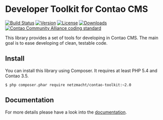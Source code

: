 Developer Toolkit for Contao CMS
================================

[![Build Status](http://img.shields.io/travis/netzmacht/contao-toolkit/develop.svg?style=flat-square)](https://travis-ci.org/netzmacht/contao-toolkit)
[![Version](http://img.shields.io/packagist/v/netzmacht/contao-toolkit.svg?style=flat-square)](http://packagist.com/packages/netzmacht/contao-toolkit)
[![License](http://img.shields.io/packagist/l/netzmacht/contao-toolkit.svg?style=flat-square)](http://packagist.com/packages/netzmacht/contao-toolkit)
[![Downloads](http://img.shields.io/packagist/dt/netzmacht/contao-toolkit.svg?style=flat-square)](http://packagist.com/packages/netzmacht/contao-toolkit)
[![Contao Community Alliance coding standard](http://img.shields.io/badge/cca-coding_standard-red.svg?style=flat-square)](https://github.com/contao-community-alliance/coding-standard)


This library provides a set of tools for developing in Contao CMS. The main goal is to ease developing of clean, testable
 code.

Install
-------

You can install this library using Composer. It requires at least PHP 5.4 and Contao 3.5.

```
$ php composer.phar require netzmacht/contao-toolkit:~2.0
```

Documentation
-------------

For more details please have a look into the [documentation][1].

[1]: http://contao-developer-toolkit.readthedocs.io
